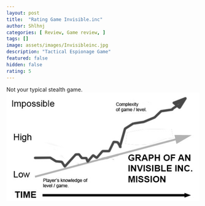 ```yaml
---
layout: post
title:  "Rating Game Invisible.inc"
author: Shlhnj
categories: [ Review, Game review, ]
tags: []
image: assets/images/Invisibleinc.jpg
description: "Tactical Espionage Game"
featured: false
hidden: false
rating: 5
---
```


Not your typical stealth game.
![I dont own this picture](assets/images/Invisibleincgraph.jpg)
